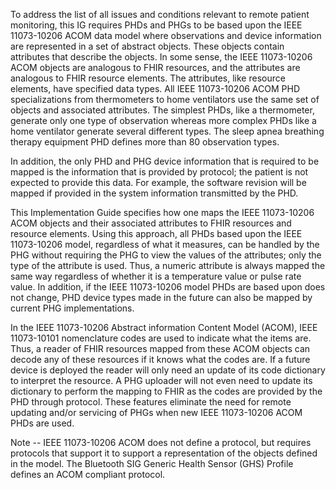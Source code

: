 To address the list of all issues and conditions relevant to remote patient monitoring, this IG requires PHDs and PHGs to be based upon the IEEE 11073-10206 ACOM data model where observations and device information are represented in a set of abstract objects. These objects contain attributes that describe the objects. In some sense, the IEEE 11073-10206 ACOM objects are analogous to FHIR resources, and the attributes are analogous to FHIR resource elements. The attributes, like resource elements, have specified data types. All IEEE 11073-10206 ACOM PHD specializations from thermometers to home ventilators use the same set of objects and associated attributes. The simplest PHDs, like a thermometer, generate only one type of observation whereas more complex PHDs like a home ventilator generate several different types. The sleep apnea breathing therapy equipment PHD defines more than 80 observation types.

In addition, the only PHD and PHG device information that is required to be mapped is the information that is provided by protocol; the patient is not expected to provide this data. For example, the software revision will be mapped if provided in the system information transmitted by the PHD.

This Implementation Guide specifies how one maps the IEEE 11073-10206 ACOM objects and their associated attributes to FHIR resources and resource elements. Using this approach, all PHDs based upon the IEEE 11073-10206 model, regardless of what it measures, can be handled by the PHG without requiring the PHG to view the values of the attributes; only the type of the attribute is used. Thus, a numeric attribute is always mapped the same way regardless of whether it is a temperature value or pulse rate value. In addition, if the IEEE 11073-10206 model PHDs are based upon does not change, PHD device types made in the future can also be mapped by current PHG implementations.

In the IEEE 11073-10206 Abstract information Content Model (ACOM), IEEE 11073-10101 nomenclature codes are used to indicate what the items are. Thus, a reader of FHIR resources mapped from these ACOM objects can decode any of these resources if it knows what the codes are. If a future device is deployed the reader will only need an update of its code dictionary to interpret the resource. A PHG uploader will not even need to update its dictionary to perform the mapping to FHIR as the codes are provided by the PHD through protocol. These features eliminate the need for remote updating and/or servicing of PHGs when new IEEE 11073-10206 ACOM PHDs are used.

Note -- IEEE 11073-10206 ACOM does not define a protocol, but requires protocols that support it to support a representation of the objects defined in the model. The Bluetooth SIG Generic Health Sensor (GHS) Profile defines an ACOM compliant protocol.


